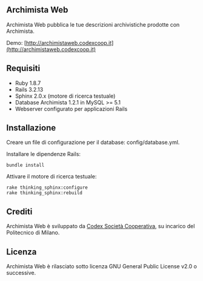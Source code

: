 ## Archimista Web

Archimista Web pubblica le tue descrizioni archivistiche prodotte con Archimista.

Demo: [http://archimistaweb.codexcoop.it](http://archimistaweb.codexcoop.it)

## Requisiti

* Ruby 1.8.7
* Rails 3.2.13
* Sphinx 2.0.x (motore di ricerca testuale)
* Database Archimista 1.2.1 in MySQL >= 5.1
* Webserver configurato per applicazioni Rails

## Installazione

Creare un file di configurazione per il database: config/database.yml.

Installare le dipendenze Rails:

    bundle install

Attivare il motore di ricerca testuale:

    rake thinking_sphinx:configure
    rake thinking_sphinx:rebuild

## Crediti

Archimista Web è sviluppato da [Codex Società Cooperativa](http://www.codexcoop.it), su incarico del Politecnico di Milano.

## Licenza

Archimista Web è rilasciato sotto licenza GNU General Public License v2.0 o successive.
